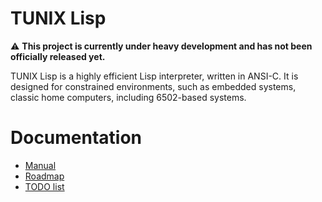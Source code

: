 TUNIX Lisp
==========

⚠️ **This project is currently under heavy development and has not been
officially released yet.**

TUNIX Lisp is a highly efficient Lisp interpreter, written in ANSI-C.
It is designed for constrained environments, such as embedded systems,
classic home computers, including 6502-based systems.

# Documentation

* [Manual](doc/manual.md)
* [Roadmap](ROADMAP.md)
* [TODO list](TODO.xit)

